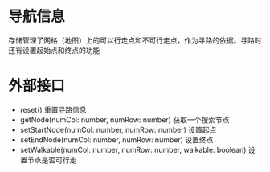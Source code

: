 # 导航信息

存储管理了网格（地图）上的可以行走点和不可行走点，作为寻路的依据。寻路时还有设置起始点和终点的功能

# 外部接口

- reset() 重置寻路信息
- getNode(numCol: number, numRow: number) 获取一个搜索节点
- setStartNode(numCol: number, numRow: number) 设置起点
- setEndNode(numCol: number, numRow: number) 设置终点
- setWalkable(numCol: number, numRow: number, walkable: boolean) 设置节点是否可行走
 
